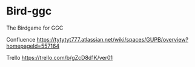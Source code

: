 # Bird-ggc
The Birdgame for GGC

Confluence
https://tytytyt777.atlassian.net/wiki/spaces/GUPB/overview?homepageId=557164

Trello
https://trello.com/b/gZcD8d1K/ver01